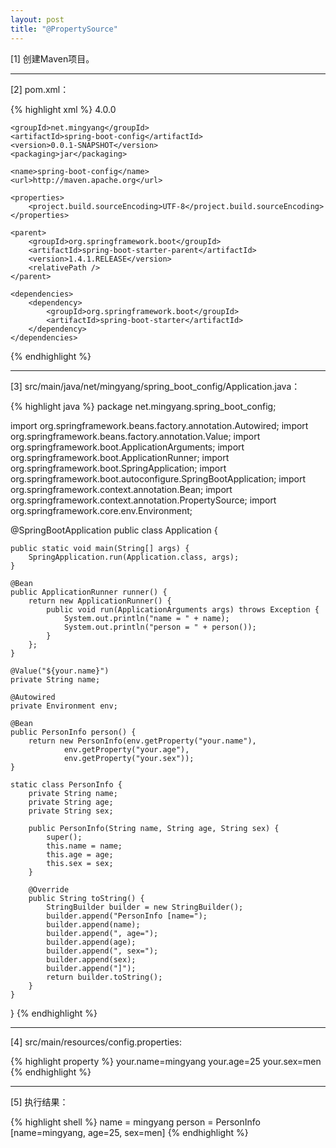 ```yaml
---
layout: post
title: "@PropertySource"
---
```


[1] 创建Maven项目。

---

[2] pom.xml：

{% highlight xml %}
<project xmlns="http://maven.apache.org/POM/4.0.0" xmlns:xsi="http://www.w3.org/2001/XMLSchema-instance"
    xsi:schemaLocation="http://maven.apache.org/POM/4.0.0 http://maven.apache.org/xsd/maven-4.0.0.xsd">
    <modelVersion>4.0.0</modelVersion>

    <groupId>net.mingyang</groupId>
    <artifactId>spring-boot-config</artifactId>
    <version>0.0.1-SNAPSHOT</version>
    <packaging>jar</packaging>

    <name>spring-boot-config</name>
    <url>http://maven.apache.org</url>

    <properties>
        <project.build.sourceEncoding>UTF-8</project.build.sourceEncoding>
    </properties>

    <parent>
        <groupId>org.springframework.boot</groupId>
        <artifactId>spring-boot-starter-parent</artifactId>
        <version>1.4.1.RELEASE</version>
        <relativePath />
    </parent>

    <dependencies>
        <dependency>
            <groupId>org.springframework.boot</groupId>
            <artifactId>spring-boot-starter</artifactId>
        </dependency>
    </dependencies>
</project>
{% endhighlight %}

---

[3] src/main/java/net/mingyang/spring_boot_config/Application.java：

{% highlight java %}
package net.mingyang.spring_boot_config;

import org.springframework.beans.factory.annotation.Autowired;
import org.springframework.beans.factory.annotation.Value;
import org.springframework.boot.ApplicationArguments;
import org.springframework.boot.ApplicationRunner;
import org.springframework.boot.SpringApplication;
import org.springframework.boot.autoconfigure.SpringBootApplication;
import org.springframework.context.annotation.Bean;
import org.springframework.context.annotation.PropertySource;
import org.springframework.core.env.Environment;

@SpringBootApplication
public class Application {
    
    public static void main(String[] args) {
        SpringApplication.run(Application.class, args);
    }
    
    @Bean
    public ApplicationRunner runner() {
        return new ApplicationRunner() {
            public void run(ApplicationArguments args) throws Exception {
                System.out.println("name = " + name);
                System.out.println("person = " + person());
            }
        };
    }
    
    @Value("${your.name}")
    private String name;
    
    @Autowired
    private Environment env;
    
    @Bean
    public PersonInfo person() {
        return new PersonInfo(env.getProperty("your.name"),
                env.getProperty("your.age"),
                env.getProperty("your.sex"));
    }
    
    static class PersonInfo {
        private String name;
        private String age;
        private String sex;

        public PersonInfo(String name, String age, String sex) {
            super();
            this.name = name;
            this.age = age;
            this.sex = sex;
        }

        @Override
        public String toString() {
            StringBuilder builder = new StringBuilder();
            builder.append("PersonInfo [name=");
            builder.append(name);
            builder.append(", age=");
            builder.append(age);
            builder.append(", sex=");
            builder.append(sex);
            builder.append("]");
            return builder.toString();
        }
    }
}
{% endhighlight %}

---

[4] src/main/resources/config.properties:

{% highlight property %}
your.name=mingyang
your.age=25
your.sex=men
{% endhighlight %}

---

[5] 执行结果：

{% highlight shell %}
name = mingyang
person = PersonInfo [name=mingyang, age=25, sex=men]
{% endhighlight %}